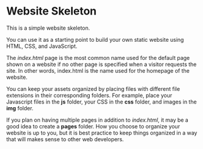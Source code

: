 Website Skeleton
============

This is a simple website skeleton. 

You can use it as a starting point to build your own static website using HTML, CSS, and JavaScript.

The *index.html* page is the most common name used for the default page shown on a website if no other page is specified when a visitor requests the site. In other words, index.html is the name used for the homepage of the website.

You can keep your assets organized by placing files with different file extensions in their corresponding folders. For example, place your Javascript files in the **js** folder, your CSS in the **css** folder, and images in the **img** folder.

If you plan on having multiple pages in addition to *index.html*, it may be a good idea to create a **pages** folder. How you choose to organize your website is up to you, but it is best practice to keep things organized in a way that will makes sense to other web developers.
